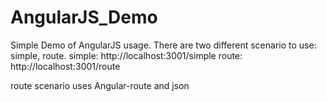 # AngularJS_Demo
Simple Demo of AngularJS usage.
There are two different scenario to use: simple, route.
simple: http://localhost:3001/simple 
route: http://localhost:3001/route

route scenario uses Angular-route and json
